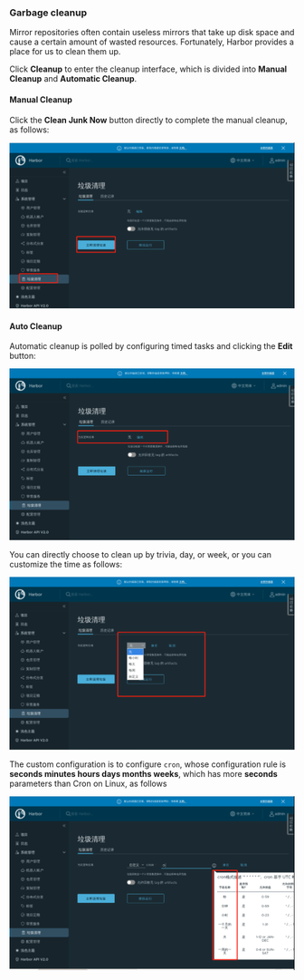 ### Garbage cleanup

Mirror repositories often contain useless mirrors that take up disk space and cause a certain amount of wasted resources. Fortunately, Harbor provides a place for us to clean them up.

Click **Cleanup** to enter the cleanup interface, which is divided into **Manual Cleanup** and **Automatic Cleanup**.

#### Manual Cleanup

Click the **Clean Junk Now** button directly to complete the manual cleanup, as follows:

![图片描述](assets/lab-deploying-and-using-harbor-in-kubernetes-7-0.png)

#### Auto Cleanup

Automatic cleanup is polled by configuring timed tasks and clicking the **Edit** button:

![图片描述](assets/lab-deploying-and-using-harbor-in-kubernetes-7-1.png)

You can directly choose to clean up by trivia, day, or week, or you can customize the time as follows:

![图片描述](assets/lab-deploying-and-using-harbor-in-kubernetes-7-2.png)

The custom configuration is to configure `cron`, whose configuration rule is **seconds minutes hours days months weeks**, which has more **seconds** parameters than Cron on Linux, as follows

![图片描述](assets/lab-deploying-and-using-harbor-in-kubernetes-7-3.png)
